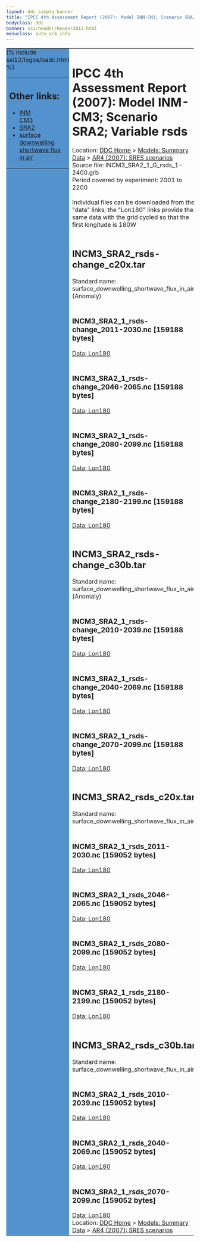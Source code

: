 ```yaml
---
layout: ddc_simple_banner
title: "IPCC 4th Assessment Report (2007): Model INM-CM3; Scenario SRA2; Variable rsds"
bodyclass: ddc
banner: ssi/header/Header2012.html
menuclass: auto_ar4_info
---
```



<table width="100%" border="0" cellspacing="0" cellpadding="0" style="border-collapse: collapse;">
<tr style="margin:0;padding:0;border:0;">
<td style="margin:0;padding:0;border:0;height:1pt;width:150pt;background:#5492CD;" valign="top" >

<div id="lh-col2" class="auto_ar4_info">
<table class="menumain" bgcolor="#5492CD" cellspacing="0" width="100%" border="0">
<tr><td>
<h2> Other links:</h2>
<ul>
<li><a href="/auto/ar4/model-INM-CM3.html">INM<br/>CM3</a></li>
<li><a href="/auto/ar4/scenario-SRA2.html">SRA2</a></li>
<li><a href="/auto/ar4/var-surface_downwelling_shortwave_flux_in_air.html">surface downwelling<br/> shortwave flux in air</a></li>
</ul>
</td></tr>
{% include ssi12/logos/badc.html %}
</table>
</div>
</td>
<td><h1>IPCC 4th Assessment Report (2007): Model INM-CM3; Scenario SRA2; Variable rsds</h1>

<!-- Breadcrumb1 -->
<div id="breadcrumb1" align="left">
Location: <a href="/index.html">DDC Home</a> > <a href="/sim/gcm_clim/">Models: Summary Data</a>
> <a href="/sim/gcm_clim/SRES_AR4/index.html">AR4 (2007): SRES scenarios</a>
</div>
<!-- End of Breadcrumb1 -->Source file: INCM3_SRA2_1_G_rsds_1-2400.grb
<br/>
Period covered by experiment: 2001 to 2200<br/>
<br/>Individual files can be downloaded from the "data" links; the "Lon180" links provide the same data
         with the grid cycled so that the first longitude is 180W<br/>
<br/><h2>INCM3_SRA2_rsds-change_c20x.tar</h2>
Standard name: surface_downwelling_shortwave_flux_in_air (Anomaly)<br>
<br/><h3>INCM3_SRA2_1_rsds-change_2011-2030.nc [159188 bytes]</h3>
<a href="http://apps.ipcc-data.org/cgi-bin/downl/ar4_nc/rsds/INCM3_SRA2_1_rsds-change_2011-2030.nc">Data; </a><a href="http://apps.ipcc-data.org/cgi-bin/downl/ar4_nc/rsds/INCM3_SRA2_1_rsds-change_2011-2030.cyto180.nc"> Lon180</a><br/>
<br/><h3>INCM3_SRA2_1_rsds-change_2046-2065.nc [159188 bytes]</h3>
<a href="http://apps.ipcc-data.org/cgi-bin/downl/ar4_nc/rsds/INCM3_SRA2_1_rsds-change_2046-2065.nc">Data; </a><a href="http://apps.ipcc-data.org/cgi-bin/downl/ar4_nc/rsds/INCM3_SRA2_1_rsds-change_2046-2065.cyto180.nc"> Lon180</a><br/>
<br/><h3>INCM3_SRA2_1_rsds-change_2080-2099.nc [159188 bytes]</h3>
<a href="http://apps.ipcc-data.org/cgi-bin/downl/ar4_nc/rsds/INCM3_SRA2_1_rsds-change_2080-2099.nc">Data; </a><a href="http://apps.ipcc-data.org/cgi-bin/downl/ar4_nc/rsds/INCM3_SRA2_1_rsds-change_2080-2099.cyto180.nc"> Lon180</a><br/>
<br/><h3>INCM3_SRA2_1_rsds-change_2180-2199.nc [159188 bytes]</h3>
<a href="http://apps.ipcc-data.org/cgi-bin/downl/ar4_nc/rsds/INCM3_SRA2_1_rsds-change_2180-2199.nc">Data; </a><a href="http://apps.ipcc-data.org/cgi-bin/downl/ar4_nc/rsds/INCM3_SRA2_1_rsds-change_2180-2199.cyto180.nc"> Lon180</a><br/>
<br/><h2>INCM3_SRA2_rsds-change_c30b.tar</h2>
Standard name: surface_downwelling_shortwave_flux_in_air (Anomaly)<br>
<br/><h3>INCM3_SRA2_1_rsds-change_2010-2039.nc [159188 bytes]</h3>
<a href="http://apps.ipcc-data.org/cgi-bin/downl/ar4_nc/rsds/INCM3_SRA2_1_rsds-change_2010-2039.nc">Data; </a><a href="http://apps.ipcc-data.org/cgi-bin/downl/ar4_nc/rsds/INCM3_SRA2_1_rsds-change_2010-2039.cyto180.nc"> Lon180</a><br/>
<br/><h3>INCM3_SRA2_1_rsds-change_2040-2069.nc [159188 bytes]</h3>
<a href="http://apps.ipcc-data.org/cgi-bin/downl/ar4_nc/rsds/INCM3_SRA2_1_rsds-change_2040-2069.nc">Data; </a><a href="http://apps.ipcc-data.org/cgi-bin/downl/ar4_nc/rsds/INCM3_SRA2_1_rsds-change_2040-2069.cyto180.nc"> Lon180</a><br/>
<br/><h3>INCM3_SRA2_1_rsds-change_2070-2099.nc [159188 bytes]</h3>
<a href="http://apps.ipcc-data.org/cgi-bin/downl/ar4_nc/rsds/INCM3_SRA2_1_rsds-change_2070-2099.nc">Data; </a><a href="http://apps.ipcc-data.org/cgi-bin/downl/ar4_nc/rsds/INCM3_SRA2_1_rsds-change_2070-2099.cyto180.nc"> Lon180</a><br/>
<br/><h2>INCM3_SRA2_rsds_c20x.tar</h2>
Standard name: surface_downwelling_shortwave_flux_in_air<br>
<br/><h3>INCM3_SRA2_1_rsds_2011-2030.nc [159052 bytes]</h3>
<a href="http://apps.ipcc-data.org/cgi-bin/downl/ar4_nc/rsds/INCM3_SRA2_1_rsds_2011-2030.nc">Data; </a><a href="http://apps.ipcc-data.org/cgi-bin/downl/ar4_nc/rsds/INCM3_SRA2_1_rsds_2011-2030.cyto180.nc"> Lon180</a><br/>
<br/><h3>INCM3_SRA2_1_rsds_2046-2065.nc [159052 bytes]</h3>
<a href="http://apps.ipcc-data.org/cgi-bin/downl/ar4_nc/rsds/INCM3_SRA2_1_rsds_2046-2065.nc">Data; </a><a href="http://apps.ipcc-data.org/cgi-bin/downl/ar4_nc/rsds/INCM3_SRA2_1_rsds_2046-2065.cyto180.nc"> Lon180</a><br/>
<br/><h3>INCM3_SRA2_1_rsds_2080-2099.nc [159052 bytes]</h3>
<a href="http://apps.ipcc-data.org/cgi-bin/downl/ar4_nc/rsds/INCM3_SRA2_1_rsds_2080-2099.nc">Data; </a><a href="http://apps.ipcc-data.org/cgi-bin/downl/ar4_nc/rsds/INCM3_SRA2_1_rsds_2080-2099.cyto180.nc"> Lon180</a><br/>
<br/><h3>INCM3_SRA2_1_rsds_2180-2199.nc [159052 bytes]</h3>
<a href="http://apps.ipcc-data.org/cgi-bin/downl/ar4_nc/rsds/INCM3_SRA2_1_rsds_2180-2199.nc">Data; </a><a href="http://apps.ipcc-data.org/cgi-bin/downl/ar4_nc/rsds/INCM3_SRA2_1_rsds_2180-2199.cyto180.nc"> Lon180</a><br/>
<br/><h2>INCM3_SRA2_rsds_c30b.tar</h2>
Standard name: surface_downwelling_shortwave_flux_in_air<br>
<br/><h3>INCM3_SRA2_1_rsds_2010-2039.nc [159052 bytes]</h3>
<a href="http://apps.ipcc-data.org/cgi-bin/downl/ar4_nc/rsds/INCM3_SRA2_1_rsds_2010-2039.nc">Data; </a><a href="http://apps.ipcc-data.org/cgi-bin/downl/ar4_nc/rsds/INCM3_SRA2_1_rsds_2010-2039.cyto180.nc"> Lon180</a><br/>
<br/><h3>INCM3_SRA2_1_rsds_2040-2069.nc [159052 bytes]</h3>
<a href="http://apps.ipcc-data.org/cgi-bin/downl/ar4_nc/rsds/INCM3_SRA2_1_rsds_2040-2069.nc">Data; </a><a href="http://apps.ipcc-data.org/cgi-bin/downl/ar4_nc/rsds/INCM3_SRA2_1_rsds_2040-2069.cyto180.nc"> Lon180</a><br/>
<br/><h3>INCM3_SRA2_1_rsds_2070-2099.nc [159052 bytes]</h3>
<a href="http://apps.ipcc-data.org/cgi-bin/downl/ar4_nc/rsds/INCM3_SRA2_1_rsds_2070-2099.nc">Data; </a><a href="http://apps.ipcc-data.org/cgi-bin/downl/ar4_nc/rsds/INCM3_SRA2_1_rsds_2070-2099.cyto180.nc"> Lon180</a><br/>
<!-- Breadcrumb2 -->
<div id="breadcrumb2" align="left">
Location: <a href="/index.html">DDC Home</a> > <a href="/sim/gcm_clim/">Models: Summary Data</a>
> <a href="/sim/gcm_clim/SRES_AR4/index.html">AR4 (2007): SRES scenarios</a>
</div>
<!-- End of Breadcrumb2 --></td></tr></table>
